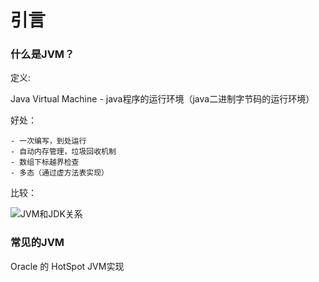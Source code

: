 # 引言



### 									什么是JVM？



定义:

Java Virtual Machine - java程序的运行环境（java二进制字节码的运行环境）

好处：

	- 一次编写，到处运行
	- 自动内存管理，垃圾回收机制
	- 数组下标越界检查
	- 多态（通过虚方法表实现）

比较：

![JVM和JDK关系](https://yanshixiao-markdown.oss-cn-beijing.aliyuncs.com/JVM和JDK关系.png)



### 常见的JVM

Oracle 的 HotSpot JVM实现



